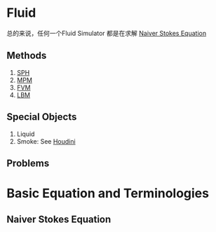 # Fluid

总的来说，任何一个Fluid Simulator 都是在求解 [Naiver Stokes Equation](#naiver-stokes-equation)

## Methods

1. [SPH](SPH/index.md)
2. [MPM](MPM/index.md)
3. [FVM](FVM/index.md)
4. [LBM](LBM/index.md)

## Special Objects

1. Liquid
2. Smoke: See [Houdini](https://www.sidefx.com/docs/houdini/pyro/background.html)

## Problems

# Basic Equation and Terminologies

## Naiver Stokes Equation




